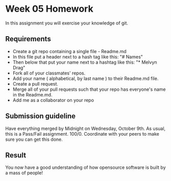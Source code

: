 # Week 05 Homework

In this assignment you will exercise your knowledge of git.

## Requirements

* Create a git repo containing a single file - Readme.md
* In this file put a header next to a hash tag like this: "# Names"
* Then below that put your name next to a hashtag like this: "\* Melvyn Drag"
* Fork all of your classmates' repos.
* Add your name ( alphabetical, by last name ) to their Readme.md file.
* Create a pull request.
* Merge all of your pull requests such that your repo has everyone's name in the Readme.md.
* Add me as a collaborator on your repo

## Submission guideline
Have everything merged by Midnight on Wednesday, October 9th. As usual, this is a Pass/Fail assignment. 100/0. Coordinate with your peers to make sure you can get this done.

## Result
You now have a good understanding of how opensource software is built by a mass of people!

